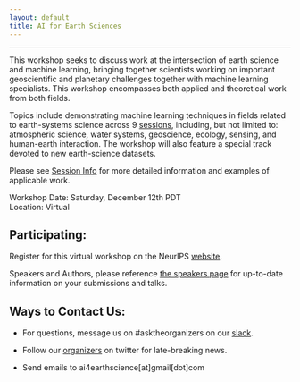 ```yaml
---
layout: default
title: AI for Earth Sciences
---
```

---
This workshop seeks to discuss work at the intersection of earth science and machine learning, bringing together scientists working on important geoscientific and planetary challenges together with machine learning specialists. This workshop encompasses both applied and theoretical work from both fields. 

Topics include demonstrating machine learning techniques in fields related to earth-systems science across 9 [sessions](https://ai4earthscience.github.io/neurips-2020-workshop/sessions), including, but not limited to: atmospheric science, water systems, geoscience, ecology, sensing, and human-earth interaction. The workshop will also feature a special track devoted to new earth-science datasets. 

Please see [Session Info](https://ai4earthscience.github.io/neurips-2020-workshop/sessions) for more detailed information and examples of applicable work. 

Workshop Date: Saturday, December 12th PDT           
Location: Virtual  

 
## Participating:

Register for this virtual workshop on the NeurIPS [website](https://nips.cc/Register/view-registration). 

Speakers and Authors, please reference [the speakers page](https://ai4earthscience.github.io/neurips-2020-workshop/speakers) for up-to-date information on your submissions and talks. 


## Ways to Contact Us:  

- For questions, message us on #asktheorganizers on our [slack](https://join.slack.com/t/ai4earth/shared_invite/zt-hfa514gw-PN5kb_x1r2~bEB42hbDA_Q). 

- Follow our [organizers](https://ai4earthscience.github.io/neurips-2020-workshop/organizers.html) on twitter for late-breaking news. 

- Send emails to ai4earthscience[at]gmail[dot]com
